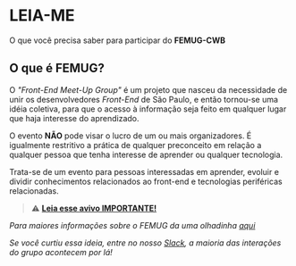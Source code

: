 # LEIA-ME

O que você precisa saber para participar do **FEMUG-CWB**

## O que é FEMUG?

O _"Front-End Meet-Up Group"_ é um projeto que nasceu da necessidade de unir os desenvolvedores _Front-End_ de São Paulo, e então tornou-se uma idéia coletiva, para que o acesso à informação seja feito em qualquer lugar que haja interesse do aprendizado.

O evento **NÃO** pode visar o lucro de um ou mais organizadores. É igualmente restritivo a prática de qualquer preconceito em relação a qualquer pessoa que tenha interesse de aprender ou qualquer tecnologia.

Trata-se de um evento para pessoas interessadas em aprender, evoluir e dividir conhecimentos relacionados ao front-end e tecnologias periféricas relacionadas.

> :warning: **[Leia esse avivo IMPORTANTE!](/aviso.md)**

_Para maiores informações sobre o FEMUG da uma olhadinha [aqui](https://github.com/femug/femug "FEMUG BR")_

_Se você curtiu essa ideia, entre no nosso [Slack](https://femug-cwb.herokuapp.com/), a maioria das interações do grupo acontecem por lá!_